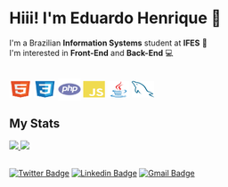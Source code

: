 # Hiii! I'm Eduardo Henrique 👋

I'm a Brazilian **Information Systems** student at **IFES** 🏫 <br>
I'm interested in **Front-End** and **Back-End** 💻 <br>


<div style="display: inline_block"><br>
<img align="center" alt="HTML" height="30" width="40" src="https://raw.githubusercontent.com/devicons/devicon/master/icons/html5/html5-original.svg">
  <img align="center" alt="CSS" height="30" width="40" src="https://raw.githubusercontent.com/devicons/devicon/master/icons/css3/css3-original.svg">
   <img align="center" alt="PHP" height="40" width="40" src="https://raw.githubusercontent.com/devicons/devicon/master/icons/php/php-plain.svg"> 
  <img align="center" alt="Js" height="30" width="40" src="https://raw.githubusercontent.com/devicons/devicon/master/icons/javascript/javascript-plain.svg"> 
  <img align="center" alt="Java" height="30" width="40" src="https://raw.githubusercontent.com/devicons/devicon/master/icons/java/java-original.svg"> 
  <img align="center" alt="MySQL" height="30" width="40" src="https://raw.githubusercontent.com/devicons/devicon/master/icons/mysql/mysql-original.svg"> 
</div>

## My Stats

 <div style="display: inline_block">
  <a href="https://github.com/duvrdx">
  <img height="180em" src="https://github-readme-stats.vercel.app/api?username=duvrdx&show_icons=true&theme=dark&include_all_commits=true&count_private=true"/>
  <img height="180em" src="https://github-readme-stats.vercel.app/api/top-langs/?username=duvrdx&layout=compact&langs_count=8&theme=dark"/>
<div> <br>



[![Twitter Badge](https://img.shields.io/badge/-@duvrdx-000000?style=rounded-square&labelColor=000000&logo=twitter&logoColor=white&link=https://twitter.com/duvrdx)](https://twitter.com/duvrdx) 
[![Linkedin Badge](https://img.shields.io/badge/-Eduardo%20Henrique-000000?style=rounded-square&logo=Linkedin&logoColor=white&link=https://www.linkedin.com/in/eduardo-henrique-próspero-souza-478298203/)](https://www.linkedin.com/in/eduardo-henrique-próspero-souza-478298203/) 
[![Gmail Badge](https://img.shields.io/badge/-duvrdx@gmail.com-000000?style=rounded-square&logo=Gmail&logoColor=white&link=mailto:duvrdx@gmail.com)](mailto:duvrdx@gmail.com)
 
